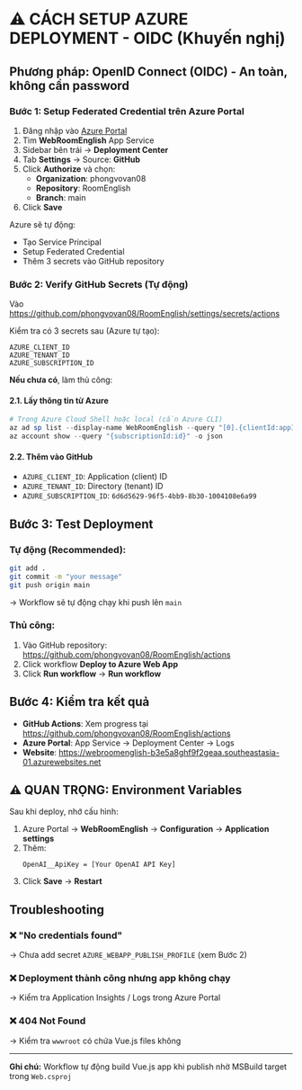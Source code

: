 # ⚠️ CÁCH SETUP AZURE DEPLOYMENT - OIDC (Khuyến nghị)

## Phương pháp: OpenID Connect (OIDC) - An toàn, không cần password

### Bước 1: Setup Federated Credential trên Azure Portal

1. Đăng nhập vào [Azure Portal](https://portal.azure.com)
2. Tìm **WebRoomEnglish** App Service
3. Sidebar bên trái → **Deployment Center**
4. Tab **Settings** → Source: **GitHub**
5. Click **Authorize** và chọn:
   - **Organization**: phongvovan08
   - **Repository**: RoomEnglish
   - **Branch**: main
6. Click **Save**

Azure sẽ tự động:
- Tạo Service Principal
- Setup Federated Credential
- Thêm 3 secrets vào GitHub repository

### Bước 2: Verify GitHub Secrets (Tự động)

Vào https://github.com/phongvovan08/RoomEnglish/settings/secrets/actions

Kiểm tra có 3 secrets sau (Azure tự tạo):
```
AZURE_CLIENT_ID
AZURE_TENANT_ID  
AZURE_SUBSCRIPTION_ID
```

**Nếu chưa có**, làm thủ công:

#### 2.1. Lấy thông tin từ Azure
```powershell
# Trong Azure Cloud Shell hoặc local (cần Azure CLI)
az ad sp list --display-name WebRoomEnglish --query "[0].{clientId:appId, tenantId:appOwnerOrganizationId}" -o json
az account show --query "{subscriptionId:id}" -o json
```

#### 2.2. Thêm vào GitHub
- `AZURE_CLIENT_ID`: Application (client) ID
- `AZURE_TENANT_ID`: Directory (tenant) ID  
- `AZURE_SUBSCRIPTION_ID`: `6d6d5629-96f5-4bb9-8b30-1004108e6a99`

## Bước 3: Test Deployment

### Tự động (Recommended):
```bash
git add .
git commit -m "your message"
git push origin main
```
→ Workflow sẽ tự động chạy khi push lên `main`

### Thủ công:
1. Vào GitHub repository: https://github.com/phongvovan08/RoomEnglish/actions
2. Click workflow **Deploy to Azure Web App**
3. Click **Run workflow** → **Run workflow**

## Bước 4: Kiểm tra kết quả

- **GitHub Actions**: Xem progress tại https://github.com/phongvovan08/RoomEnglish/actions
- **Azure Portal**: App Service → Deployment Center → Logs
- **Website**: https://webroomenglish-b3e5a8ghf9f2geaa.southeastasia-01.azurewebsites.net

## ⚠️ QUAN TRỌNG: Environment Variables

Sau khi deploy, nhớ cấu hình:

1. Azure Portal → **WebRoomEnglish** → **Configuration** → **Application settings**
2. Thêm:
   ```
   OpenAI__ApiKey = [Your OpenAI API Key]
   ```
3. Click **Save** → **Restart**

## Troubleshooting

### ❌ "No credentials found"
→ Chưa add secret `AZURE_WEBAPP_PUBLISH_PROFILE` (xem Bước 2)

### ❌ Deployment thành công nhưng app không chạy
→ Kiểm tra Application Insights / Logs trong Azure Portal

### ❌ 404 Not Found
→ Kiểm tra `wwwroot` có chứa Vue.js files không

---

**Ghi chú:** Workflow tự động build Vue.js app khi publish nhờ MSBuild target trong `Web.csproj`
